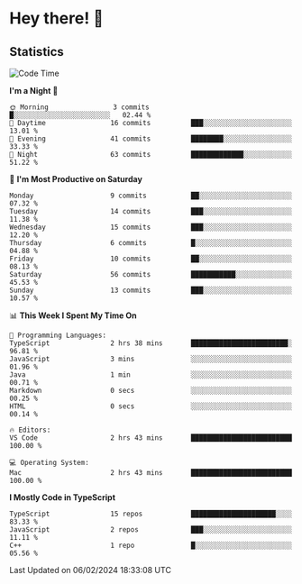 # Hey there! 👋


## Statistics
<!--START_SECTION:waka-->
![Code Time](http://img.shields.io/badge/Code%20Time-129%20hrs%2048%20mins-blue)

**I'm a Night 🦉** 

```text
🌞 Morning                3 commits           █░░░░░░░░░░░░░░░░░░░░░░░░   02.44 % 
🌆 Daytime                16 commits          ███░░░░░░░░░░░░░░░░░░░░░░   13.01 % 
🌃 Evening                41 commits          ████████░░░░░░░░░░░░░░░░░   33.33 % 
🌙 Night                  63 commits          █████████████░░░░░░░░░░░░   51.22 % 
```
📅 **I'm Most Productive on Saturday** 

```text
Monday                   9 commits           ██░░░░░░░░░░░░░░░░░░░░░░░   07.32 % 
Tuesday                  14 commits          ███░░░░░░░░░░░░░░░░░░░░░░   11.38 % 
Wednesday                15 commits          ███░░░░░░░░░░░░░░░░░░░░░░   12.20 % 
Thursday                 6 commits           █░░░░░░░░░░░░░░░░░░░░░░░░   04.88 % 
Friday                   10 commits          ██░░░░░░░░░░░░░░░░░░░░░░░   08.13 % 
Saturday                 56 commits          ███████████░░░░░░░░░░░░░░   45.53 % 
Sunday                   13 commits          ███░░░░░░░░░░░░░░░░░░░░░░   10.57 % 
```


📊 **This Week I Spent My Time On** 

```text
💬 Programming Languages: 
TypeScript               2 hrs 38 mins       ████████████████████████░   96.81 % 
JavaScript               3 mins              ░░░░░░░░░░░░░░░░░░░░░░░░░   01.96 % 
Java                     1 min               ░░░░░░░░░░░░░░░░░░░░░░░░░   00.71 % 
Markdown                 0 secs              ░░░░░░░░░░░░░░░░░░░░░░░░░   00.25 % 
HTML                     0 secs              ░░░░░░░░░░░░░░░░░░░░░░░░░   00.14 % 

🔥 Editors: 
VS Code                  2 hrs 43 mins       █████████████████████████   100.00 % 

💻 Operating System: 
Mac                      2 hrs 43 mins       █████████████████████████   100.00 % 
```

**I Mostly Code in TypeScript** 

```text
TypeScript               15 repos            █████████████████████░░░░   83.33 % 
JavaScript               2 repos             ███░░░░░░░░░░░░░░░░░░░░░░   11.11 % 
C++                      1 repo              █░░░░░░░░░░░░░░░░░░░░░░░░   05.56 % 
```




 Last Updated on 06/02/2024 18:33:08 UTC
<!--END_SECTION:waka-->

